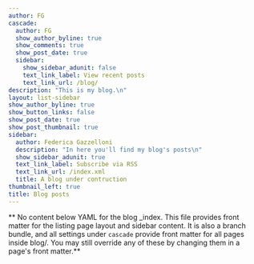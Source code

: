 ```yaml
---
author: FG
cascade:
  author: FG
  show_author_byline: true
  show_comments: true
  show_post_date: true
  sidebar:
    show_sidebar_adunit: false
    text_link_label: View recent posts
    text_link_url: /blog/
description: "This is my blog.\n"
layout: list-sidebar
show_author_byline: true
show_button_links: false
show_post_date: true
show_post_thumbnail: true
sidebar:
  author: Federica Gazzelloni
  description: "In here you'll find my blog's posts\n"
  show_sidebar_adunit: true
  text_link_label: Subscribe via RSS
  text_link_url: /index.xml
  title: A blog under contruction
thumbnail_left: true
title: Blog posts
---
```


** No content below YAML for the blog _index. This file provides front matter for the listing page layout and sidebar content. It is also a branch bundle, and all settings under `cascade` provide front matter for all pages inside blog/. You may still override any of these by changing them in a page's front matter.**
